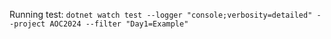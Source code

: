 Running test: `dotnet watch test --logger "console;verbosity=detailed" --project AOC2024 --filter "Day1=Example"`